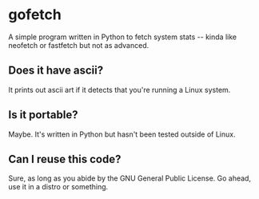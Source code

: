 # gofetch
A simple program written in Python to fetch system stats --
kinda like neofetch or fastfetch but not as advanced.

## Does it have ascii?
It prints out ascii art if it detects that you're running a Linux system.

## Is it portable?
Maybe. It's written in Python but hasn't been tested outside of Linux.

## Can I reuse this code?
Sure, as long as you abide by the GNU General Public License.
Go ahead, use it in a distro or something.
